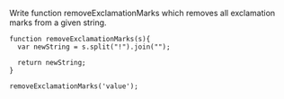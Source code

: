 Write function removeExclamationMarks which removes all exclamation marks from a given string.

``` 
function removeExclamationMarks(s){
  var newString = s.split("!").join("");
  
  return newString; 
}

removeExclamationMarks('value');
```

